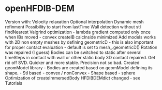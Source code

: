 # openHFDIB-DEM
Version with:
Velocity relaxation
Optional interpolation
Dynamic mesh refinment
Possibility to start from lastTime
Wall detection without stl findNearest
Valgrind optimization
	- lambda gradient computed only once when IBs moved
	- convex createIB calcInside minimized
Add models works with 2D non empty meshes by defining geometricD
	- this is also important for proper contact evaluation
	- default is set to mesh_.geometricD()
Rotation was repaired (I guess) 
Bodies can be switched to static after several timeSteps in contact with
wall or other static body
3D contact repaired. Get rid off SVD. Quicker and more stable. Precision not
so bad.
Created geomModel library
	- Bodies are created based on geomModel defining its shape.
		- Stl based - convex / nonConvex
		- Shape based - sphere
Optimization of createImmersedBody
HFDIBDEMdict changed - see Tutorials